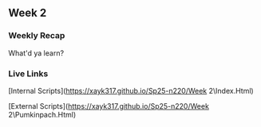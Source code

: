 ## Week 2

### Weekly Recap

What'd ya learn?

### Live Links

[Internal Scripts](https://xayk317.github.io/Sp25-n220/Week 2\Index.Html)

[External Scripts](https://xayk317.github.io/Sp25-n220/Week 2\Pumkinpach.Html)
